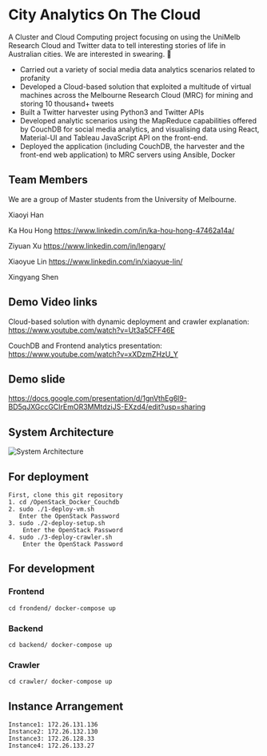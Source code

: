 # City Analytics On The Cloud
A Cluster and Cloud Computing project focusing on using the UniMelb Research Cloud and Twitter data to tell interesting stories of life in Australian cities.
We are interested in swearing. 🙊

- Carried out a variety of social media data analytics scenarios related to profanity 
- Developed a Cloud-based solution that exploited a multitude of virtual machines across the Melbourne Research Cloud (MRC) for mining and storing 10 thousand+ tweets 
- Built a Twitter harvester using Python3 and Twitter APIs
- Developed analytic scenarios using the MapReduce capabilities offered by CouchDB for social media analytics, and visualising data using React, Material-UI and Tableau JavaScript API on the front-end.
- Deployed the application (including CouchDB, the harvester and the front-end web application) to MRC servers using Ansible, Docker


## Team Members
We are a group of Master students from the University of Melbourne.

Xiaoyi Han

Ka Hou Hong https://www.linkedin.com/in/ka-hou-hong-47462a14a/

Ziyuan Xu https://www.linkedin.com/in/lengary/

Xiaoyue Lin https://www.linkedin.com/in/xiaoyue-lin/

Xingyang Shen


## Demo Video links
Cloud-based solution with dynamic deployment and crawler explanation:  
https://www.youtube.com/watch?v=Ut3a5CFF46E

CouchDB and Frontend analytics presentation:  
https://www.youtube.com/watch?v=xXDzmZHzU_Y

## Demo slide
https://docs.google.com/presentation/d/1gnVthEg6l9-BD5qJXGccGCIrEmOR3MMtdziJS-EXzd4/edit?usp=sharing

## System Architecture
![System Architecture](https://tva1.sinaimg.cn/large/008i3skNgy1gqvir3eoamj31720u0dtf.jpg)

## For deployment
    First, clone this git repository
    1. cd /OpenStack_Docker_Couchdb  
    2. sudo ./1-deploy-vm.sh  
       Enter the OpenStack Password  
    3. sudo ./2-deploy-setup.sh  
        Enter the OpenStack Password  
    4. sudo ./3-deploy-crawler.sh  
        Enter the OpenStack Password  

## For development
  ### Frontend
    cd frondend/ docker-compose up

  ### Backend
    cd backend/ docker-compose up

  ### Crawler
    cd crawler/ docker-compose up
## Instance Arrangement
    Instance1: 172.26.131.136
    Instance2: 172.26.132.130
    Instance3: 172.26.128.33
    Instance4: 172.26.133.27

